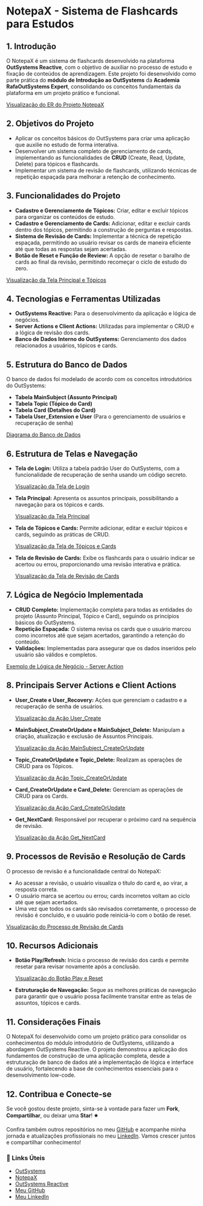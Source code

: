 # NotepaX - Sistema de Flashcards para Estudos

## 1. Introdução

O NotepaX é um sistema de flashcards desenvolvido na plataforma **OutSystems Reactive**, com o objetivo de auxiliar no processo de estudo e fixação de conteúdos de aprendizagem. Este projeto foi desenvolvido como parte prática do **módulo de Introdução ao OutSystems** da **Academia RafaOutSystems Expert**, consolidando os conceitos fundamentais da plataforma em um projeto prático e funcional.

[Visualização do ER do Projeto NotepaX](#figura-k0cQO633pFUgnJ0kJi2geQQf)

## 2. Objetivos do Projeto

- Aplicar os conceitos básicos do OutSystems para criar uma aplicação que auxilie no estudo de forma interativa.
- Desenvolver um sistema completo de gerenciamento de cards, implementando as funcionalidades de **CRUD** (Create, Read, Update, Delete) para tópicos e flashcards.
- Implementar um sistema de revisão de flashcards, utilizando técnicas de repetição espaçada para melhorar a retenção de conhecimento.

## 3. Funcionalidades do Projeto

- **Cadastro e Gerenciamento de Tópicos:** Criar, editar e excluir tópicos para organizar os conteúdos de estudo.
- **Cadastro e Gerenciamento de Cards:** Adicionar, editar e excluir cards dentro dos tópicos, permitindo a construção de perguntas e respostas.
- **Sistema de Revisão de Cards:** Implementar a técnica de repetição espaçada, permitindo ao usuário revisar os cards de maneira eficiente até que todas as respostas sejam acertadas.
- **Botão de Reset e Função de Review:** A opção de resetar o baralho de cards ao final da revisão, permitindo recomeçar o ciclo de estudo do zero.

[Visualização da Tela Principal e Tópicos](#figura-abtnX0DxZK6Cxyioi9ycBmda)

## 4. Tecnologias e Ferramentas Utilizadas

- **OutSystems Reactive:** Para o desenvolvimento da aplicação e lógica de negócios.
- **Server Actions e Client Actions:** Utilizadas para implementar o CRUD e a lógica de revisão dos cards.
- **Banco de Dados Interno do OutSystems:** Gerenciamento dos dados relacionados a usuários, tópicos e cards.

## 5. Estrutura do Banco de Dados

O banco de dados foi modelado de acordo com os conceitos introdutórios do OutSystems:

- **Tabela MainSubject (Assunto Principal)**
- **Tabela Topic (Tópico do Card)**
- **Tabela Card (Detalhes do Card)**
- **Tabela User_Extension e User** (Para o gerenciamento de usuários e recuperação de senha)

[Diagrama do Banco de Dados](#figura-9CLzCp0DlAaUeyk8iQhJGnOL)

## 6. Estrutura de Telas e Navegação

- **Tela de Login:** Utiliza a tabela padrão User do OutSystems, com a funcionalidade de recuperação de senha usando um código secreto.

  [Visualização da Tela de Login](#figura-8VmdL28XavlaUOgA6JcKy4EA)
  
- **Tela Principal:** Apresenta os assuntos principais, possibilitando a navegação para os tópicos e cards.

  [Visualização da Tela Principal](#figura-abtnX0DxZK6Cxyioi9ycBmda)

- **Tela de Tópicos e Cards:** Permite adicionar, editar e excluir tópicos e cards, seguindo as práticas de CRUD.

  [Visualização da Tela de Tópicos e Cards](#figura-mfAC2rsnQfAGBIgPYdR1XcHH)

- **Tela de Revisão de Cards:** Exibe os flashcards para o usuário indicar se acertou ou errou, proporcionando uma revisão interativa e prática.

  [Visualização da Tela de Revisão de Cards](#figura-pdtejqI9pscqaKDiIWVErzYd)

## 7. Lógica de Negócio Implementada

- **CRUD Completo:** Implementação completa para todas as entidades do projeto (Assunto Principal, Tópico e Card), seguindo os princípios básicos do OutSystems.
- **Repetição Espaçada:** O sistema revisa os cards que o usuário marcou como incorretos até que sejam acertados, garantindo a retenção do conteúdo.
- **Validações:** Implementadas para assegurar que os dados inseridos pelo usuário são válidos e completos.

[Exemplo de Lógica de Negócio - Server Action](#figura-YLju4BIWrGPyBQQoaq7w6kLM)

## 8. Principais Server Actions e Client Actions

- **User_Create e User_Recovery:** Ações que gerenciam o cadastro e a recuperação de senha de usuários.

  [Visualização da Ação User_Create](#figura-qL8UtOw0OupVVZM1H17nzmeu)
  
- **MainSubject_CreateOrUpdate e MainSubject_Delete:** Manipulam a criação, atualização e exclusão de Assuntos Principais.

  [Visualização da Ação MainSubject_CreateOrUpdate](#figura-ICW4EUy6uhbebIESBMR4WMj4)
  
- **Topic_CreateOrUpdate e Topic_Delete:** Realizam as operações de CRUD para os Tópicos.

  [Visualização da Ação Topic_CreateOrUpdate](#figura-TaOtMlutoavtZFov86I40aoH)
  
- **Card_CreateOrUpdate e Card_Delete:** Gerenciam as operações de CRUD para os Cards.

  [Visualização da Ação Card_CreateOrUpdate](#figura-veFxtOhhcCgmEc1HbBzbK6FY)
  
- **Get_NextCard:** Responsável por recuperar o próximo card na sequência de revisão.

  [Visualização da Ação Get_NextCard](#figura-JvwZRl1jLJrMA5zNsGWP97Fj)

## 9. Processos de Revisão e Resolução de Cards

O processo de revisão é a funcionalidade central do NotepaX:
- Ao acessar a revisão, o usuário visualiza o título do card e, ao virar, a resposta correta.
- O usuário marca se acertou ou errou; cards incorretos voltam ao ciclo até que sejam acertados.
- Uma vez que todos os cards são revisados corretamente, o processo de revisão é concluído, e o usuário pode reiniciá-lo com o botão de reset.

[Visualização do Processo de Revisão de Cards](#figura-pdtejqI9pscqaKDiIWVErzYd)

## 10. Recursos Adicionais

- **Botão Play/Refresh:** Inicia o processo de revisão dos cards e permite resetar para revisar novamente após a conclusão.

  [Visualização do Botão Play e Reset](#figura-rl7VlwR0eu5quJsvzyJusaRj)
  
- **Estruturação de Navegação:** Segue as melhores práticas de navegação para garantir que o usuário possa facilmente transitar entre as telas de assuntos, tópicos e cards.

## 11. Considerações Finais

O NotepaX foi desenvolvido como um projeto prático para consolidar os conhecimentos do módulo introdutório de OutSystems, utilizando a abordagem OutSystems Reactive. O projeto demonstrou a aplicação dos fundamentos de construção de uma aplicação completa, desde a estruturação de banco de dados até a implementação de lógica e interface de usuário, fortalecendo a base de conhecimentos essenciais para o desenvolvimento low-code.

## 12. Contribua e Conecte-se

Se você gostou deste projeto, sinta-se à vontade para fazer um **Fork**, **Compartilhar**, ou deixar uma **Star**! 🟊 

Confira também outros repositórios no meu [GitHub](#) e acompanhe minha jornada e atualizações profissionais no meu [LinkedIn](#). Vamos crescer juntos e compartilhar conhecimento!

### 🔗 Links Úteis

- [OutSystems](https://www.outsystems.com/)
- [NotepaX](https://github.com/OutSystems/NotepaX)
- [OutSystems Reactive](https://github.com/OutSystems/Reactive)
- [Meu GitHub](#)
- [Meu LinkedIn](#)

